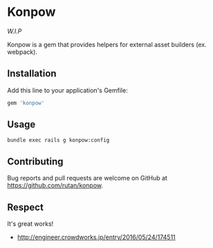 # Konpow

*W.I.P*

Konpow is a gem that provides helpers for external asset builders (ex. webpack).

## Installation

Add this line to your application's Gemfile:

```ruby
gem 'konpow'
```

## Usage

```
bundle exec rails g konpow:config
```

## Contributing

Bug reports and pull requests are welcome on GitHub at https://github.com/rutan/konpow.


## Respect

It's great works!

- http://engineer.crowdworks.jp/entry/2016/05/24/174511

